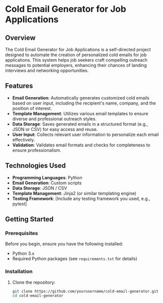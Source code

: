 # Cold Email Generator for Job Applications

## Overview

The Cold Email Generator for Job Applications is a self-directed project designed to automate the creation of personalized cold emails for job applications. This system helps job seekers craft compelling outreach messages to potential employers, enhancing their chances of landing interviews and networking opportunities.

## Features

- **Email Generation**: Automatically generates customized cold emails based on user input, including the recipient's name, company, and the position of interest.
- **Template Management**: Utilizes various email templates to ensure diverse and professional outreach styles.
- **Data Storage**: Saves generated emails in a structured format (e.g., JSON or CSV) for easy access and reuse.
- **User Input**: Collects relevant user information to personalize each email effectively.
- **Validation**: Validates email formats and checks for completeness to ensure professionalism.

## Technologies Used

- **Programming Languages**: Python
- **Email Generation**: Custom scripts
- **Data Storage**: JSON / CSV
- **Template Management**: Jinja2 (or similar templating engine)
- **Testing Framework**: [Include any testing framework you used, e.g., pytest]

## Getting Started

### Prerequisites

Before you begin, ensure you have the following installed:

- Python 3.x
- Required Python packages (see `requirements.txt` for details)

### Installation

1. Clone the repository:

   ```bash
   git clone https://github.com/yourusername/cold-email-generator.git
   cd cold-email-generator
